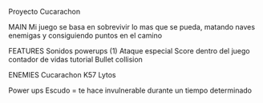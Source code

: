 Proyecto Cucarachon

MAIN
Mi juego se basa en sobrevivir lo mas que se pueda, matando naves enemigas y consiguiendo puntos en el camino

FEATURES
Sonidos 
powerups (1)
Ataque especial
Score dentro del juego
contador de vidas
tutorial
Bullet collision


ENEMIES
Cucarachon
K57
Lytos

Power ups
Escudo = te hace invulnerable durante un tiempo determinado

